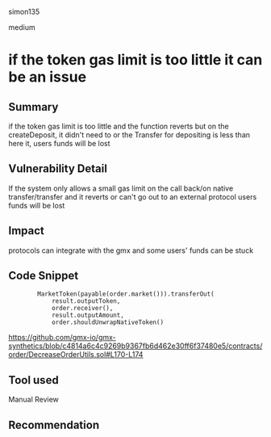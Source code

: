 simon135

medium

# if the token gas limit is too little it can be an issue

## Summary

if the token gas limit is too little and the function reverts but on the createDeposit, it didn't need to or the Transfer for depositing is less than here it, users funds will be lost

## Vulnerability Detail

If the system only allows a small  gas limit on the call back/on native transfer/transfer  and it reverts or can't go out to an external protocol users funds will be lost

## Impact

protocols can integrate  with the gmx and some users' funds can be stuck

## Code Snippet

```solidity
        MarketToken(payable(order.market())).transferOut(
            result.outputToken,
            order.receiver(),
            result.outputAmount,
            order.shouldUnwrapNativeToken()
```

<https://github.com/gmx-io/gmx-synthetics/blob/c4814a6c4c9269b9367fb6d462e30ff6f37480e5/contracts/order/DecreaseOrderUtils.sol#L170-L174>

## Tool used

Manual Review

## Recommendation
